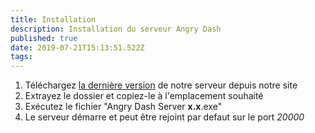 ```yaml
---
title: Installation
description: Installation du serveur Angry Dash
published: true
date: 2019-07-21T15:13:51.522Z
tags: 
---
```


1. Téléchargez [la dernière version](https://06games.ddns.net/Projects/Games/Angry%20Dash/server.php) de notre serveur depuis notre site
2. Extrayez le dossier et copiez-le à l'emplacement souhaité
3. Exécutez le fichier "Angry Dash Server **x.x**.exe"
4. Le serveur démarre et peut être rejoint par defaut sur le port *20000*